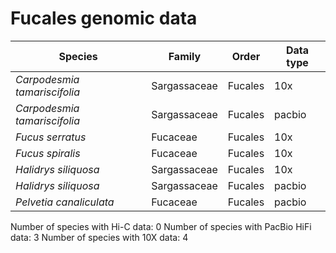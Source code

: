 # Fucales genomic data

| Species | Family | Order | Data type |
| -- | --- | --- | --- |
| *Carpodesmia tamariscifolia* | Sargassaceae | Fucales | 10x |
| *Carpodesmia tamariscifolia* | Sargassaceae | Fucales | pacbio |
| *Fucus serratus* | Fucaceae | Fucales | 10x |
| *Fucus spiralis* | Fucaceae | Fucales | 10x |
| *Halidrys siliquosa* | Sargassaceae | Fucales | 10x |
| *Halidrys siliquosa* | Sargassaceae | Fucales | pacbio |
| *Pelvetia canaliculata* | Fucaceae | Fucales | pacbio |

Number of species with Hi-C data: 0
Number of species with PacBio HiFi data: 3
Number of species with 10X data: 4
